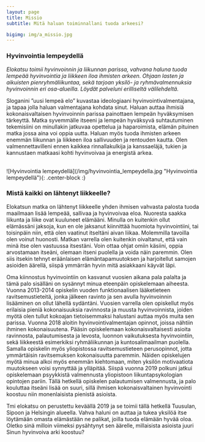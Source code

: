 ```yaml
---
layout: page
title: Missio
subtitle: Mitä haluan toiminnallani tuoda arkeesi?

bigimg: img/a_missio.jpg
---
```

### Hyvinvointia lempeydellä

*Elokatsu toimii hyvinvoinnin ja liikunnan parissa, vahvana haluna tuoda lempeää hyvinvointia ja liikkeen iloa ihmisten arkeen. Ohjaan lasten ja aikuisten pienryhmäliikuntaa, sekä tarjoan yksilö- ja ryhmävalmennuksia hyvinvoinnin eri osa-alueilla. Löydät palveluni erilliseltä välilehdeltä.*

Sloganini ”uusi lempeä elo” kuvastaa ideologiaani hyvinvointivalmentajana, ja tapaa jolla haluan valmentajana kohdata sinut. Haluan auttaa ihmisiä kokonaisvaltaisen hyvinvoinnin parissa painottaen lempeän hyväksymisen tärkeyttä. Matka syvemmälle itseeni ja lempeän hyväksyvä suhtautuminen tekemisiini on minullakin jatkuvaa opettelua ja haparoimista, elämän pituinen matka jossa aina voi oppia uutta. Haluan myös tuoda ihmisten arkeen enemmän liikunnan ja liikkeen iloa sallivuuden ja rentouden kautta. Olen valmennettavilleni ennen kaikkea rinnallakulkija ja kanssaeläjä, tukien ja kannustaen matkaasi kohti hyvinvoivaa ja energistä arkea. 

<br/>
![Hyvinvointia lempeydellä](/img/hyvinvointia_lempeydella.jpg "Hyvinvointia lempeydellä"){: .center-block :}
<br/>

### Mistä kaikki on lähtenyt liikkeelle?

Elokatsun matka on lähtenyt liikkeelle yhden ihmisen vahvasta palosta tuoda maailmaan lisää lempeää, sallivaa ja hyvinvoivaa eloa.
Nuoresta saakka liikunta ja liike ovat kuuluneet elämääni. Minulla on kuitenkin ollut elämässäni jaksoja, kun en ole jaksanut kiinnittää huomiota hyvinvointiini, tai toisinpäin niin, että olen vaatinut itseltäni aivan liikaa. Molemmilla tavoilla olen voinut huonosti. Matkan varrella olen kuitenkin oivaltanut, että vain minä itse olen vastuussa itsestäni. Voin ottaa ohjat omiin käsiini, oppia arvostamaan itseäni, olemaan itseni puolella ja voida näin paremmin. Olen siis itsekin tehnyt eräänlaisen elämäntapamuutoksen ja harjoitellut samojen asioiden äärellä, siispä ymmärrän hyvin mitä asiakkaani käyvät läpi.

Oma kiinnostus hyvinvointiin on kasvanut vuosien aikana pala palalta ja tämä palo sisälläni on sysännyt minua eteenpäin opiskelemaan aiheesta. Vuonna 2013-2014 opiskelin vuoden funktionaalisen lääketieteen ravitsemustieteitä, jonka jälkeen ravinto ja sen avulla hyvinvoinnin lisääminen on ollut lähellä sydäntäni. Vuosien varrella olen opiskellut myös erilaisia pieniä kokonaisuuksia ravinnosta ja muusta hyvinvoinnista, joiden myötä olen tullut kokoajan tietoisemmaksi halustani auttaa myös muita sen parissa. Vuonna 2018 aloitin hyvinvointivalmentajan opinnot, joissa nähtiin ihminen kokonaisuutena. Pääsin opiskelemaan kokonaisvaltaisesti asioita ravinnosta, palautumisesta ja levosta, luonnon vaikutuksesta hyvinvointiin, sekä liikkeestä esimerkiksi ryhmäliikunnan ja kuntosalimaailman puolella. Samalla opiskelin myös yliopistossa ravitsemustieteen perusopinnot, jotta ymmärtäisin ravitsemuksen kokonaisuutta paremmin.
Näiden opiskelujen myötä minua alkoi myös enemmän kiehtomaan, miten yksilön motivaatiota muutokseen voisi synnyttää ja ylläpitää. Siispä vuonna 2019 polkuni jatkui opiskelemaan psyykkistä valmennusta yliopistoon liikuntapsykologian opintojen pariin. Tällä hetkellä opiskelen palautumisen valmennusta, ja palo kouluttaa itseäni lisää on suuri, sillä ihmisen kokonaisvaltainen hyvinvointi koostuu niin monenlaisista pienistä asioista.

Tmi elokatsu on perustettu keväällä 2019 ja se toimii tällä hetkellä Tuusulan, Sipoon ja Helsingin alueella. Vahva haluni on auttaa ja tukea yksilöä itse löytämään omasta elämästään ne palikat, joilla tuoda elämään hyvää oloa. Oletko sinä milloin viimeksi pysähtynyt sen äärelle, millaisista asioista juuri Sinun hyvinvoiva arki koostuu?